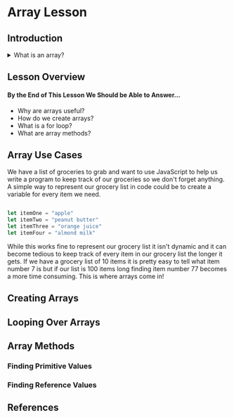 # Array Lesson

## Introduction
  <details> 
    <summary>What is an array? </summary>
      <br>
        <p>
        An array is a data structure consisting of a collection of elements (values or variables), each identified by at least one array index or key. Or in simpler terms an array is a way to represent lists in programming. 
        </p>
  </details>

## Lesson Overview
  #### By the End of This Lesson We Should be Able to Answer...
  * Why are arrays useful?
  * How do we create arrays?
  * What is a for loop?
  * What are array methods?

## Array Use Cases
We have a list of groceries to grab and want to use JavaScript to help us write a program to keep track of our groceries so we don't forget anything. A simple way to represent our grocery list in code could be to create a variable for every item we need.

```js

let itemOne = "apple"
let itemTwo = "peanut butter"
let itemThree = "orange juice"
let itemFour = "almond milk"

```

While this works fine to represent our grocery list it isn't dynamic and it can become tedious to keep track of every item in our grocery list the longer it gets. If we have a grocery list of 10 items it is pretty easy to tell what item number 7 is but if our list is 100 items long finding item number 77 becomes a more time consuming. This is where arrays come in!

## Creating Arrays

## Looping Over Arrays

## Array Methods
  ### Finding Primitive Values
  ### Finding Reference Values

## References


